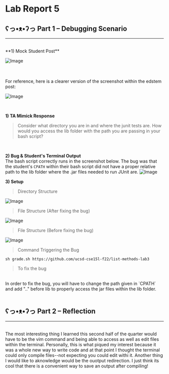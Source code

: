 # Lab Report 5 <br>
## ʕっ•ᴥ•ʔっ Part 1 – Debugging Scenario <br>
---
<br>
**1) Mock Student Post** <br>

![Image](MockStudentPost2.png) <br>

<br>
<br>
For reference, here is a clearer version of the screenshot within the edstem post: <br>

![Image](SymptomLab5.png) <br>

<br>

**1) TA Mimick Response** <br>
> Consider what directory you are in and where the junit tests are. How would you access the lib folder with the path you are passing in your bash script? 
<br>

**2) Bug & Student's Terminal Output** <br>
The bash script correctly runs in the screenshot below. The bug was that the student's `CPATH` within their bash script did not have a proper relative path to the lib folder where the .jar files needed to run JUnit are. 
![Image](ConsideringTA.png) <br>

**3) Setup** <br>
> Directory Structure <br>

![Image](DirectorySt.png) <br>

> File Structure (After fixing the bug) <br>

![Image](FileSt.png) <br>

> File Structure (Before fixing the bug) <br>

![Image](BeforeLab5.png) <br>

> Command Triggering the Bug <br>

`sh grade.sh https://github.com/ucsd-cse15l-f22/list-methods-lab3` <br>


> To fix the bug <br>
<br>
In order to fix the bug, you will have to change the path given in `CPATH` and add ".." before lib to properly access the jar files within the lib folder. <br><br>

## ʕっ•ᴥ•ʔっ Part 2 – Reflection <br>
---
<br>
The most interesting thing I learned this second half of the quarter would have to be the vim command and being able to access as well as edit files within the terminal. Personally, this is what piqued my interest because it was a whole new way to write code and at that point I thought the terminal could only compile files--not expecting you could edit withi it. Another thing I would like to aknowledge would be the ouotput redirection. I just think its cool that there is a convenient way to save an output after compiling!









